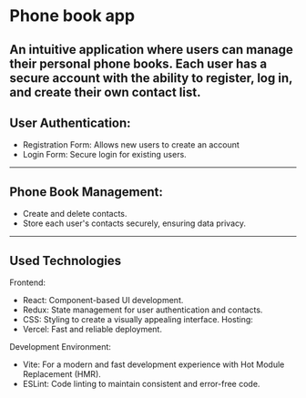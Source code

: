 # Phone book app

An intuitive application where users can manage their personal phone books. Each user has a secure account with the ability to register, log in, and create their own contact list.
-------------------------------------------------

## User Authentication:

- Registration Form: Allows new users to create an account
- Login Form: Secure login for existing users.
-------------------------------------------------

## Phone Book Management:

* Create and delete contacts.
* Store each user's contacts securely, ensuring data privacy.
-------------------------------------------------

## Used Technologies

Frontend:
* React: Component-based UI development.
* Redux: State management for user authentication and contacts.
* CSS: Styling to create a visually appealing interface.
Hosting:
* Vercel: Fast and reliable deployment.
  
Development Environment:
* Vite: For a modern and fast development experience with Hot Module Replacement (HMR).
* ESLint: Code linting to maintain consistent and error-free code.
